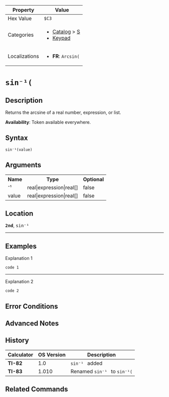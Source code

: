| Property      | Value |
|---------------|-------|
| Hex Value     | `$C3`|
| Categories    | <ul><li>[Catalog](<../categories/Catalog.md>) > [S](<../categories/Catalog.md#S>)</li><li>[Keypad](<../categories/Keypad.md>)</li></ul> |
| Localizations | <ul><li><b>FR</b>: `Arcsin(`</li></ul> |

# `sin⁻¹(`

## Description
Returns the arcsine of a real number, expression, or list.


<b>Availability</b>: Token available everywhere.

## Syntax
`sin⁻¹(value)`

## Arguments
<table>
<tr><th>Name</th><th>Type</th><th>Optional</th></tr>

<tr><td>⁻¹</td><td>real|expression|real[]</td><td>false</td></tr>

<tr><td>value</td><td>real|expression|real[]</td><td>false</td></tr>

</table>

## Location
<tt><kbd><b>2nd</b></kbd></tt>, <kbd>sin⁻¹</kbd>
<hr>

## Examples

Explanation 1
```ti-basic
code 1
```
---
Explanation 2
```ti-basic
code 2
```

## Error Conditions


## Advanced Notes


## History
| Calculator | OS Version | Description |
|------------|------------|-------------|
| <b>TI-82</b> | 1.0 | `sin⁻¹ ` added |
| <b>TI-83</b> | 1.010 | Renamed `sin⁻¹ ` to `sin⁻¹(`

## Related Commands

